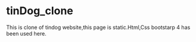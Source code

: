 # tinDog_clone
This is clone of tindog website,this page is static.Html,Css bootstarp 4 has been used here.
